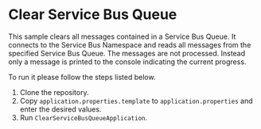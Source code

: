 # Clear Service Bus Queue

This sample clears all messages contained in a Service Bus Queue.
It connects to the Service Bus Namespace and reads all messages from the specified Service Bus Queue.
The messages are not processed.
Instead only a message is printed to the console indicating the current progress.

To run it please follow the steps listed below.

1. Clone the repository.
2. Copy `application.properties.template` to `application.properties` and enter the desired values.
3. Run `ClearServiceBusQueueApplication`.